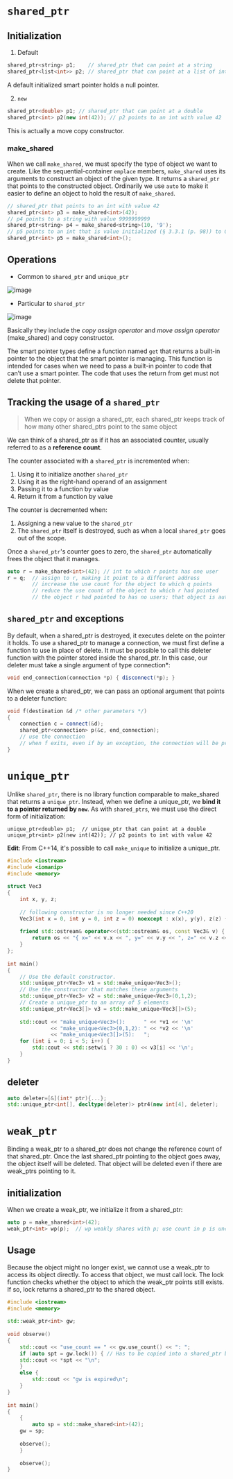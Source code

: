 # `shared_ptr`

## Initialization 

1. Default
```cpp
shared_ptr<string> p1;    // shared_ptr that can point at a string
shared_ptr<list<int>> p2; // shared_ptr that can point at a list of ints
```
A default initialized smart pointer holds a null pointer.

2. `new`
```cpp
shared_ptr<double> p1; // shared_ptr that can point at a double
shared_ptr<int> p2(new int(42)); // p2 points to an int with value 42
```
This is actually a move copy constructor.

### make_shared
When we call `make_shared`, we must specify the type of object we want to create. Like the sequential-container `emplace` members, `make_shared` uses its arguments to construct an object of the given type. It returns a `shared_ptr` that points to the constructed object. Ordinarily we use `auto` to make it easier to define an object to hold the result of `make_shared`.
```cpp
// shared_ptr that points to an int with value 42
shared_ptr<int> p3 = make_shared<int>(42);
// p4 points to a string with value 9999999999
shared_ptr<string> p4 = make_shared<string>(10, '9');
// p5 points to an int that is value initialized (§ 3.3.1 (p. 98)) to 0
shared_ptr<int> p5 = make_shared<int>();
```

## Operations

- Common to `shared_ptr` and `unique_ptr`

![image](https://user-images.githubusercontent.com/78017591/121287947-21976c00-c915-11eb-9656-09fd286a75b2.jpeg)

- Particular to `shared_ptr`

![image](https://user-images.githubusercontent.com/78017591/121287987-3247e200-c915-11eb-8d3a-8162bba906e1.jpeg)

Basically they include the *copy assign operator* and *move assign operator* (make_shared) and copy constructor.

The smart pointer types define a function named `get` that returns a built-in pointer to the object that the smart pointer is managing. This function is intended for cases when we need to pass a built-in pointer to code that can’t use a smart pointer. The code that uses the return from get must not delete that pointer.

## Tracking the usage of a `shared_ptr`
>When we copy or assign a shared_ptr, each shared_ptr keeps track of how many other shared_ptrs point to the same object

We can think of a shared_ptr as if it has an associated counter, usually referred to as a **reference count**. 

The counter associated with a `shared_ptr` is incremented when:
1. Using it to initialize another `shared_ptr`
2. Using it as the right-hand operand of an assignment
3. Passing it to a function by value
4. Return it from a function by value

The counter is decremented when:
1. Assigning a new value to the `shared_ptr`
2. The `shared_ptr` itself is destroyed, such as when a local `shared_ptr` goes out of the scope.

Once a `shared_ptr`'s counter goes to zero, the `shared_ptr` automatically frees the object that it manages.
```cpp
auto r = make_shared<int>(42); // int to which r points has one user
r = q;  // assign to r, making it point to a different address
        // increase the use count for the object to which q points
        // reduce the use count of the object to which r had pointed
        // the object r had pointed to has no users; that object is automatically freed
```

## `shared_ptr` and exceptions

By default, when a shared_ptr is destroyed, it executes delete on the pointer it holds. To use a shared_ptr to manage a connection, we must first define a function to use in place of delete. It must be possible to call this deleter function with the pointer stored inside the shared_ptr. In this case, our deleter must take a single argument of type connection*:
```cpp
void end_connection(connection *p) { disconnect(*p); }
```
When we create a shared_ptr, we can pass an optional argument that points to a deleter function:
```cpp
void f(destination &d /* other parameters */)
{
    connection c = connect(&d);
    shared_ptr<connection> p(&c, end_connection);
    // use the connection
    // when f exits, even if by an exception, the connection will be properly closed
}
```

# `unique_ptr`

Unlike `shared_ptr`, there is no library function comparable to make_shared that returns a `unique_ptr`. Instead, when we define a unique_ptr, we **bind it to a pointer returned by `new`**. As with `shared_ptrs`, we must use the direct form of initialization:
```ccp
unique_ptr<double> p1;  // unique_ptr that can point at a double
unique_ptr<int> p2(new int(42)); // p2 points to int with value 42
```
**Edit**: From C++14, it's possible to call `make_unique` to initialize a unique_ptr.

```cpp
#include <iostream>
#include <iomanip>
#include <memory>
 
struct Vec3
{
    int x, y, z;
 
    // following constructor is no longer needed since C++20
    Vec3(int x = 0, int y = 0, int z = 0) noexcept : x(x), y(y), z(z) { }
 
    friend std::ostream& operator<<(std::ostream& os, const Vec3& v) {
        return os << "{ x=" << v.x << ", y=" << v.y << ", z=" << v.z << " }";
    }
};
 
int main()
{
    // Use the default constructor.
    std::unique_ptr<Vec3> v1 = std::make_unique<Vec3>();
    // Use the constructor that matches these arguments
    std::unique_ptr<Vec3> v2 = std::make_unique<Vec3>(0,1,2);
    // Create a unique_ptr to an array of 5 elements
    std::unique_ptr<Vec3[]> v3 = std::make_unique<Vec3[]>(5);
 
    std::cout << "make_unique<Vec3>():      " << *v1 << '\n'
              << "make_unique<Vec3>(0,1,2): " << *v2 << '\n'
              << "make_unique<Vec3[]>(5):   ";
    for (int i = 0; i < 5; i++) {
        std::cout << std::setw(i ? 30 : 0) << v3[i] << '\n';
    }
}
```

## deleter
```cpp
auto deleter=[&](int* ptr){...};
std::unique_ptr<int[], decltype(deleter)> ptr4(new int[4], deleter);
```

# `weak_ptr`
Binding a weak_ptr to a shared_ptr does not change the reference count of that shared_ptr. Once the last shared_ptr pointing to the object goes away, the object itself will be deleted. That object will be deleted even if there are weak_ptrs pointing to it.

## initialization
When we create a weak_ptr, we initialize it from a shared_ptr:
```cpp
auto p = make_shared<int>(42);
weak_ptr<int> wp(p);  // wp weakly shares with p; use count in p is unchanged
```
## Usage

Because the object might no longer exist, we cannot use a weak_ptr to access its object directly. To access that object, we must call lock. The lock function checks whether the object to which the weak_ptr points still exists. If so, lock returns a shared_ptr to the shared object.
```cpp
#include <iostream>
#include <memory>
 
std::weak_ptr<int> gw;
 
void observe()
{
    std::cout << "use_count == " << gw.use_count() << ": ";
    if (auto spt = gw.lock()) { // Has to be copied into a shared_ptr before usage
	std::cout << *spt << "\n";
    }
    else {
        std::cout << "gw is expired\n";
    }
}
 
int main()
{
    {
        auto sp = std::make_shared<int>(42);
	gw = sp;
 
	observe();
    }
 
    observe();
}
```
